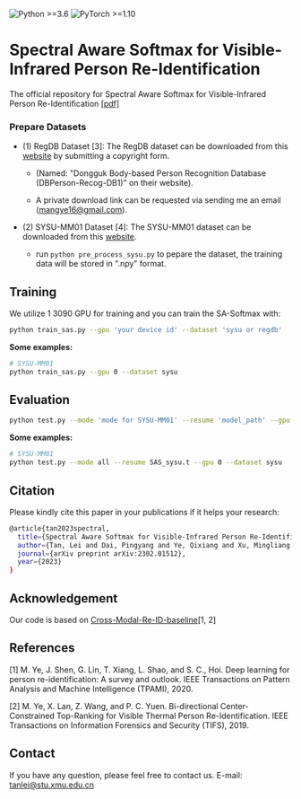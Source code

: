![Python >=3.6](https://img.shields.io/badge/Python->=3.6-yellow.svg)
![PyTorch >=1.10](https://img.shields.io/badge/PyTorch->=1.10-blue.svg)

# Spectral Aware Softmax for Visible-Infrared Person Re-Identification
The official repository for Spectral Aware Softmax for Visible-Infrared Person Re-Identification [[pdf]](https://arxiv.org/pdf/2302.01512.pdf)

### Prepare Datasets

- (1) RegDB Dataset [3]: The RegDB dataset can be downloaded from this [website](http://dm.dongguk.edu/link.html) by submitting a copyright form.

    - (Named: "Dongguk Body-based Person Recognition Database (DBPerson-Recog-DB1)" on their website). 

    - A private download link can be requested via sending me an email (mangye16@gmail.com). 
  
- (2) SYSU-MM01 Dataset [4]: The SYSU-MM01 dataset can be downloaded from this [website](http://isee.sysu.edu.cn/project/RGBIRReID.htm).

   - run `python pre_process_sysu.py` to pepare the dataset, the training data will be stored in ".npy" format.

## Training

We utilize 1 3090 GPU for training and you can train the SA-Softmax with:

```bash
python train_sas.py --gpu 'your device id' --dataset 'sysu or regdb'
```

**Some examples:**
```bash
# SYSU-MM01
python train_sas.py --gpu 0 --dataset sysu
```

## Evaluation
```bash
python test.py --mode 'mode for SYSU-MM01' --resume 'model_path' --gpu 'your device id' --dataset 'sysu or regdb'
```

**Some examples:**
```bash
# SYSU-MM01
python test.py --mode all --resume SAS_sysu.t --gpu 0 --dataset sysu
```


## Citation
Please kindly cite this paper in your publications if it helps your research:
```bash
@article{tan2023spectral,
  title={Spectral Aware Softmax for Visible-Infrared Person Re-Identification},
  author={Tan, Lei and Dai, Pingyang and Ye, Qixiang and Xu, Mingliang and Wu, Yongjian and Ji, Rongrong},
  journal={arXiv preprint arXiv:2302.01512},
  year={2023}
}
```

## Acknowledgement
Our code is based on [Cross-Modal-Re-ID-baseline](https://github.com/mangye16/Cross-Modal-Re-ID-baseline)[1, 2]

## References
[1] M. Ye, J. Shen, G. Lin, T. Xiang, L. Shao, and S. C., Hoi. Deep learning for person re-identification: A survey and outlook. IEEE Transactions on Pattern Analysis and Machine Intelligence (TPAMI), 2020.

[2] M. Ye, X. Lan, Z. Wang, and P. C. Yuen. Bi-directional Center-Constrained Top-Ranking for Visible Thermal Person Re-Identification. IEEE Transactions on Information Forensics and Security (TIFS), 2019.

## Contact

If you have any question, please feel free to contact us. E-mail: [tanlei@stu.xmu.edu.cn](mailto:tanlei@stu.xmu.edu.cn)
